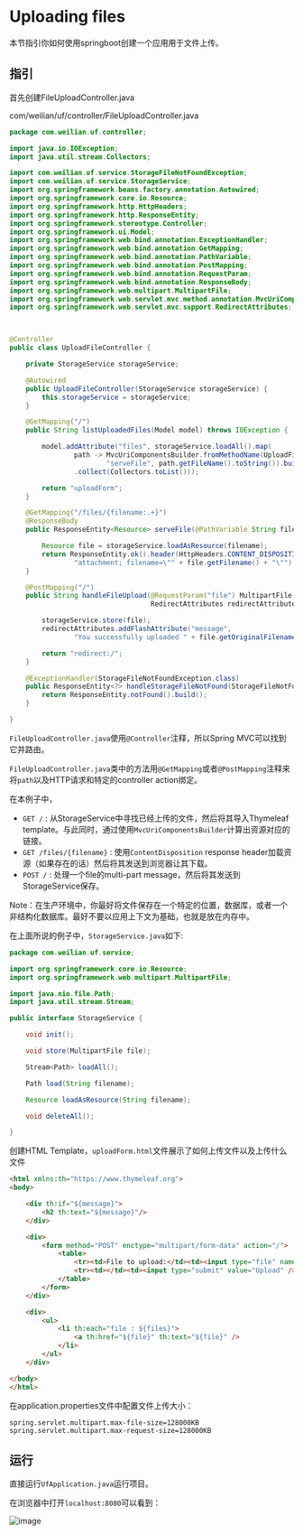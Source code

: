 # Uploading files
本节指引你如何使用springboot创建一个应用用于文件上传。

## 指引
首先创建FileUploadController.java

com/weilian/uf/controller/FileUploadController.java

````java
package com.weilian.uf.controller;

import java.io.IOException;
import java.util.stream.Collectors;

import com.weilian.uf.service.StorageFileNotFoundException;
import com.weilian.uf.service.StorageService;
import org.springframework.beans.factory.annotation.Autowired;
import org.springframework.core.io.Resource;
import org.springframework.http.HttpHeaders;
import org.springframework.http.ResponseEntity;
import org.springframework.stereotype.Controller;
import org.springframework.ui.Model;
import org.springframework.web.bind.annotation.ExceptionHandler;
import org.springframework.web.bind.annotation.GetMapping;
import org.springframework.web.bind.annotation.PathVariable;
import org.springframework.web.bind.annotation.PostMapping;
import org.springframework.web.bind.annotation.RequestParam;
import org.springframework.web.bind.annotation.ResponseBody;
import org.springframework.web.multipart.MultipartFile;
import org.springframework.web.servlet.mvc.method.annotation.MvcUriComponentsBuilder;
import org.springframework.web.servlet.mvc.support.RedirectAttributes;



@Controller
public class UploadFileController {

    private StorageService storageService;

    @Autowired
    public UploadFileController(StorageService storageService) {
        this.storageService = storageService;
    }

    @GetMapping("/")
    public String listUploadedFiles(Model model) throws IOException {

        model.addAttribute("files", storageService.loadAll().map(
                path -> MvcUriComponentsBuilder.fromMethodName(UploadFileController.class,
                        "serveFile", path.getFileName().toString()).build().toUri().toString())
                .collect(Collectors.toList()));

        return "uploadForm";
    }

    @GetMapping("/files/{filename:.+}")
    @ResponseBody
    public ResponseEntity<Resource> serveFile(@PathVariable String filename) {

        Resource file = storageService.loadAsResource(filename);
        return ResponseEntity.ok().header(HttpHeaders.CONTENT_DISPOSITION,
                "attachment; filename=\"" + file.getFilename() + "\"").body(file);
    }

    @PostMapping("/")
    public String handleFileUpload(@RequestParam("file") MultipartFile file,
                                   RedirectAttributes redirectAttributes) {

        storageService.store(file);
        redirectAttributes.addFlashAttribute("message",
                "You successfully uploaded " + file.getOriginalFilename() + "!");

        return "redirect:/";
    }

    @ExceptionHandler(StorageFileNotFoundException.class)
    public ResponseEntity<?> handleStorageFileNotFound(StorageFileNotFoundException exc) {
        return ResponseEntity.notFound().build();
    }

}
````
`FileUploadController.java`使用`@Controller`注释，所以Spring MVC可以找到它并路由。

`FileUploadController.java`类中的方法用`@GetMapping`或者`@PostMapping`注释来将`path`以及HTTP请求和特定的controller action绑定。

在本例子中，
* `GET /` : 从StorageService中寻找已经上传的文件，然后将其导入Thymeleaf template。与此同时，通过使用`MvcUriComponentsBuilder`计算出资源对应的链接。
* `GET /files/{filename}` : 使用`ContentDisposition` response header加载资源（如果存在的话）然后将其发送到浏览器让其下载。
* `POST /` : 处理一个file的multi-part message，然后将其发送到StorageService保存。

Note：在生产环境中，你最好将文件保存在一个特定的位置，数据库，或者一个非结构化数据库。最好不要以应用上下文为基础，也就是放在内存中。

在上面所说的例子中，`StorageService.java`如下:
````java
package com.weilian.uf.service;

import org.springframework.core.io.Resource;
import org.springframework.web.multipart.MultipartFile;

import java.nio.file.Path;
import java.util.stream.Stream;

public interface StorageService {

	void init();

	void store(MultipartFile file);

	Stream<Path> loadAll();

	Path load(String filename);

	Resource loadAsResource(String filename);

	void deleteAll();

}
````
创建HTML Template，`uploadForm.html`文件展示了如何上传文件以及上传什么文件 
````html
<html xmlns:th="https://www.thymeleaf.org">
<body>

	<div th:if="${message}">
		<h2 th:text="${message}"/>
	</div>

	<div>
		<form method="POST" enctype="multipart/form-data" action="/">
			<table>
				<tr><td>File to upload:</td><td><input type="file" name="file" /></td></tr>
				<tr><td></td><td><input type="submit" value="Upload" /></td></tr>
			</table>
		</form>
	</div>

	<div>
		<ul>
			<li th:each="file : ${files}">
				<a th:href="${file}" th:text="${file}" />
			</li>
		</ul>
	</div>

</body>
</html>
````
在application.properties文件中配置文件上传大小：
````properties
spring.servlet.multipart.max-file-size=128000KB
spring.servlet.multipart.max-request-size=128000KB
````
## 运行
直接运行`UfApplication.java`运行项目。

在浏览器中打开`localhost:8080`可以看到：

![image](https://github.com/xiaozhch5/spring-guides/blob/master/uploading-files/images/upload.png)
